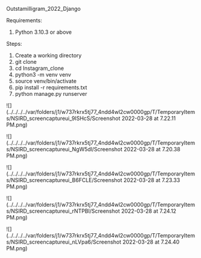 Outstamilligram_2022_Django

Requirements:

1. Python 3.10.3 or above

Steps:

1. Create a working directory
2. git clone 
3. cd Instagram_clone
4. python3 -m venv venv
5. source venv/bin/activate
6. pip install -r requirements.txt
7. python manage.py runserver



![](../../../../var/folders/j1/w737rkrx5tj77_4ndd4wl2cw0000gp/T/TemporaryItems/NSIRD_screencaptureui_9ISHcS/Screenshot 2022-03-28 at 7.22.11 PM.png)

![](../../../../var/folders/j1/w737rkrx5tj77_4ndd4wl2cw0000gp/T/TemporaryItems/NSIRD_screencaptureui_NgW5dl/Screenshot 2022-03-28 at 7.20.38 PM.png)

![](../../../../var/folders/j1/w737rkrx5tj77_4ndd4wl2cw0000gp/T/TemporaryItems/NSIRD_screencaptureui_B6FCLE/Screenshot 2022-03-28 at 7.23.33 PM.png)

![](../../../../var/folders/j1/w737rkrx5tj77_4ndd4wl2cw0000gp/T/TemporaryItems/NSIRD_screencaptureui_rNTPBl/Screenshot 2022-03-28 at 7.24.12 PM.png)

![](../../../../var/folders/j1/w737rkrx5tj77_4ndd4wl2cw0000gp/T/TemporaryItems/NSIRD_screencaptureui_nLVpa6/Screenshot 2022-03-28 at 7.24.40 PM.png)

